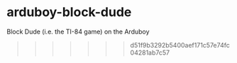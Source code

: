 # arduboy-block-dude
Block Dude (i.e. the TI-84 game) on the Arduboy
>>>>>>> d51f9b3292b5400aef171c57e74fc04281ab7c57
